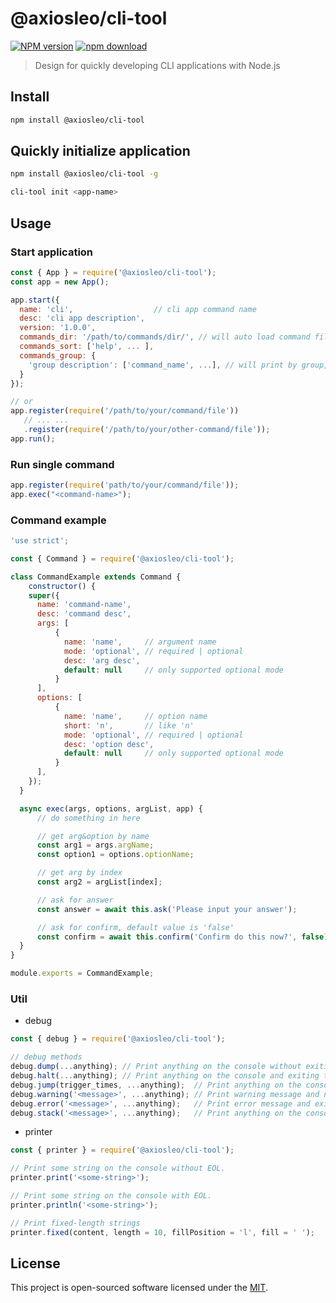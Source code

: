 # @axiosleo/cli-tool

[![NPM version](https://img.shields.io/npm/v/@axiosleo/cli-tool.svg?style=flat-square)](https://npmjs.org/package/@axiosleo/cli-tool)
[![npm download](https://img.shields.io/npm/dm/@axiosleo/cli-tool.svg?style=flat-square)](https://npmjs.org/package/@axiosleo/cli-tool)

> Design for quickly developing CLI applications with Node.js

## Install

```bash
npm install @axiosleo/cli-tool
```

## Quickly initialize application

```bash
npm install @axiosleo/cli-tool -g

cli-tool init <app-name>
```

## Usage

### Start application

```js
const { App } = require('@axiosleo/cli-tool');
const app = new App();

app.start({
  name: 'cli',                  // cli app command name
  desc: 'cli app description',
  version: '1.0.0',
  commands_dir: '/path/to/commands/dir/', // will auto load command files
  commands_sort: ['help', ... ],
  commands_group: {
    'group description': ['command_name', ...], // will print by group, need @1.0.0 version
  }
});

// or
app.register(require('/path/to/your/command/file'))
   // ... ...
   .register(require('/path/to/your/other-command/file'));
app.run();
```

### Run single command

```js
app.register(require('path/to/your/command/file'));
app.exec("<command-name>");
```

### Command example

```js
'use strict';

const { Command } = require('@axiosleo/cli-tool');

class CommandExample extends Command {
    constructor() {
    super({
      name: 'command-name',
      desc: 'command desc',
      args: [
          {
            name: 'name',     // argument name
            mode: 'optional', // required | optional
            desc: 'arg desc',
            default: null     // only supported optional mode
          }
      ],
      options: [
          {
            name: 'name',     // option name
            short: 'n',       // like 'n'
            mode: 'optional', // required | optional
            desc: 'option desc',
            default: null     // only supported optional mode
          }
      ],
    });
  }

  async exec(args, options, argList, app) {
      // do something in here

      // get arg&option by name
      const arg1 = args.argName;
      const option1 = options.optionName;

      // get arg by index
      const arg2 = argList[index];

      // ask for answer
      const answer = await this.ask('Please input your answer');

      // ask for confirm, default value is 'false'
      const confirm = await this.confirm('Confirm do this now?', false);
  }
}

module.exports = CommandExample;
```

### Util

- debug

```js
const { debug } = require('@axiosleo/cli-tool');

// debug methods
debug.dump(...anything); // Print anything on the console without exiting the process.
debug.halt(...anything); // Print anything on the console and exiting the process.
debug.jump(trigger_times, ...anything);  // Print anything on the console after the number of triggers is reached.
debug.warning('<message>', ...anything); // Print warning message and not exiting the process.
debug.error('<message>', ...anything);   // Print error message and exiting the process.
debug.stack('<message>', ...anything);   // Print anything on the console and throw an error.
```

- printer

```js
const { printer } = require('@axiosleo/cli-tool');

// Print some string on the console without EOL.
printer.print('<some-string>');

// Print some string on the console with EOL.
printer.println('<some-string>');

// Print fixed-length strings
printer.fixed(content, length = 10, fillPosition = 'l', fill = ' ');
```

## License

This project is open-sourced software licensed under the [MIT](LICENSE).
